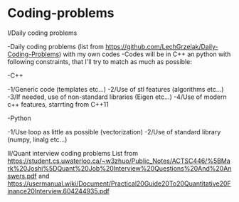 # Coding-problems

I/Daily coding problems

-Daily coding problems (list from https://github.com/LechGrzelak/Daily-Coding-Problems) with my own codes
-Codes will be in C++ an python with following constraints, that I'll try to match as much as possible:

-C++

-1/Generic code (templates etc...)
-2/Use of stl features (algorithms etc...)
-3/If needed, use of non-standard libraries (Eigen etc...)
-4/Use of modern c++ features, starrting from C++11

-Python

-1/Use loop as little as possible (vectorization)
-2/Use of standard library (numpy, linalg etc...)

II/Quant interview coding problems
List from https://student.cs.uwaterloo.ca/~w3zhuo/Public_Notes/ACTSC446/%5BMark%20Joshi%5DQuant%20Job%20Interview%20Questions%20And%20Answers.pdf and https://usermanual.wiki/Document/Practical20Guide20To20Quantitative20Finance20Interview.604244935.pdf
